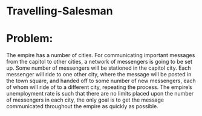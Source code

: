 # Travelling-Salesman
# Problem:
The empire has a number of cities. For communicating important messages from the capitol to other cities, a network of messengers is going to be set up. Some number of messengers will be stationed in the capitol city. Each messenger will ride to one other city, where the message will be posted in the town square, and handed off to some number of new messengers, each of whom will ride of to a different city, repeating the process. The empire’s unemployment rate is such that there are no limits placed upon the number of messengers in each city, the only goal is to get the message communicated throughout the empire as quickly as possible.
